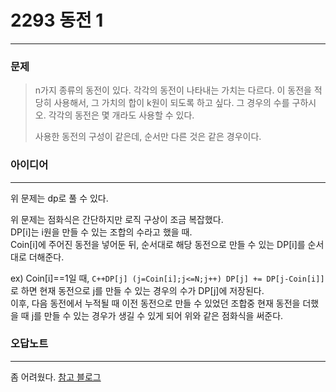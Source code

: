# 2293 동전 1
------------
### 문제

>n가지 종류의 동전이 있다. 각각의 동전이 나타내는 가치는 다르다. 이 동전을 적당히 사용해서, 그 가치의 합이 k원이 되도록 하고 싶다. 그 경우의 수를 구하시오. 각각의 동전은 몇 개라도 사용할 수 있다.
>
>사용한 동전의 구성이 같은데, 순서만 다른 것은 같은 경우이다.

### 아이디어
----------
위 문제는 dp로 풀 수 있다.

위 문제는 점화식은 간단하지만 로직 구상이 조금 복잡했다.  
DP[i]는 i원을 만들 수 있는 조합의 수라고 했을 때.  
Coin[i]에 주어진 동전을 넣어둔 뒤, 순서대로 해당 동전으로 만들 수 있는 DP[i]를 순서대로 더해준다.

ex)
Coin[i]==1일 때, 
```C++DP[j] (j=Coin[i];j<=N;j++) DP[j] += DP[j-Coin[i]]```
로 하면 현재 동전으로 j를 만들 수 있는 경우의 수가 DP[j]에 저장된다.  
이후, 다음 동전에서 누적될 때 이전 동전으로 만들 수 있었던 조합중 현재 동전을 더했을 때 j를 만들 수 있는 경우가 생길 수 있게 되어 위와 같은 점화식을 써준다.

### 오답노트
----------
좀 어려웠다. [참고 블로그](https://yabmoons.tistory.com/491) 